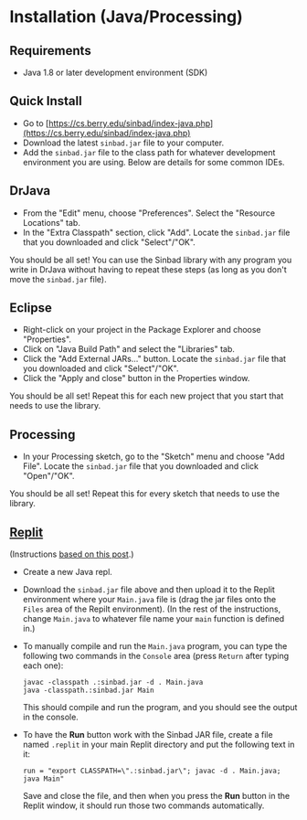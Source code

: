 
# Installation (Java/Processing)

## Requirements

* Java 1.8 or later development environment (SDK)

## Quick Install

- Go to [https://cs.berry.edu/sinbad/index-java.php](https://cs.berry.edu/sinbad/index-java.php)
- Download the latest `sinbad.jar` file to your computer.
- Add the `sinbad.jar` file to the class path for whatever development environment you are using. Below are details for some common IDEs.


## DrJava

- From the "Edit" menu, choose "Preferences". Select the "Resource Locations" tab. 
- In the "Extra Classpath" section, click "Add". Locate the `sinbad.jar` file that you downloaded and click "Select"/"OK".

You should be all set! You can use the Sinbad library with any program you write in DrJava without having to repeat these steps (as long as you don't move the `sinbad.jar` file).



## Eclipse

- Right-click on your project in the Package Explorer and choose "Properties".
- Click on "Java Build Path" and select the "Libraries" tab.
- Click the "Add External JARs..." button. Locate the `sinbad.jar` file that you downloaded and click "Select"/"OK".
- Click the "Apply and close" button in the Properties window.

You should be all set! Repeat this for each new project that you start that needs to use the library.


## Processing

- In your Processing sketch, go to the "Sketch" menu and choose "Add File". 
Locate the `sinbad.jar` file that you downloaded and click "Open"/"OK".

You should be all set! Repeat this for every sketch that needs to use the library.


## [Replit](https://replit.com/)

(Instructions [based on this post](https://replit.com/talk/ask/Jar-files/21299).)

- Create a new Java repl.
- Download the `sinbad.jar` file above and then upload it to the Replit environment where your `Main.java` file is (drag the jar files onto the `Files` area of the Repilt environment). (In the rest of the instructions, change `Main.java` to whatever file name your `main` function is defined in.)
- To manually compile and run the `Main.java` program, you can type the following two commands in the `Console` area (press `Return` after typing each one):
  ```
  javac -classpath .:sinbad.jar -d . Main.java
  java -classpath.:sinbad.jar Main
  ```
  This should compile and run the program, and you should see the output in the console.

- To have the **Run** button work with the Sinbad JAR file, create a file named `.replit`  in your main Replit directory and put the following text in it:
  ```
  run = "export CLASSPATH=\".:sinbad.jar\"; javac -d . Main.java; java Main"
  ```

  Save and close the file, and then when you press the **Run** button in the Replit window, it should run those two commands automatically.
  
 



